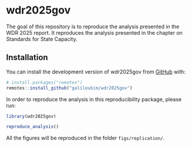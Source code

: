 
# wdr2025gov

<!-- badges: start -->
<!-- badges: end -->

The goal of this repository is to reproduce the analysis presented in the WDR 2025 report. It reproduces the analysis presented in the chapter on Standards for State Capacity.

## Installation

You can install the development version of wdr2025gov from [GitHub](https://github.com/) with:

``` r
# install.packages("remotes")
remotes::install_github("galileukim/wdr2025gov")
```

In order to reproduce the analysis in this reproducibility package, please run:

```r
library(wdr2025gov)

reproduce_analysis()
```

All the figures will be reproduced in the folder `figs/replication/`.
